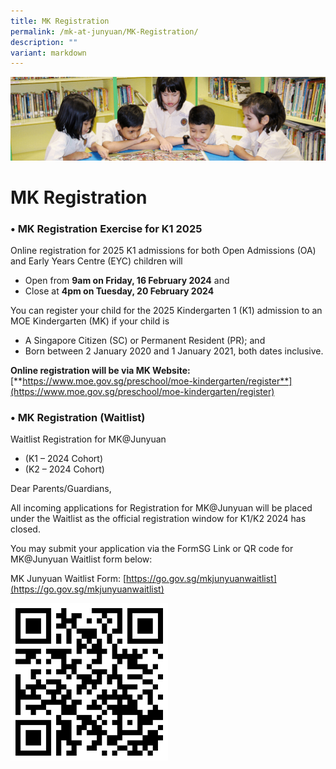 ```yaml
---
title: MK Registration
permalink: /mk-at-junyuan/MK-Registration/
description: ""
variant: markdown
---
```

![](/images/banner.gif)


MK Registration
===============

### •	MK Registration Exercise for K1 2025

Online registration for 2025 K1 admissions for both Open Admissions (OA) and Early Years Centre (EYC) children will

*  Open from **9am on Friday, 16 February 2024** and
*  Close at **4pm on Tuesday, 20 February 2024**

You can register your child for the 2025 Kindergarten 1 (K1) admission to an MOE Kindergarten (MK) if your child is

*   A Singapore Citizen (SC) or Permanent Resident (PR); and
*   Born between 2 January 2020 and 1 January 2021, both dates inclusive.

**Online registration will be via MK Website:** [**https://www.moe.gov.sg/preschool/moe-kindergarten/register**](https://www.moe.gov.sg/preschool/moe-kindergarten/register)


### •	MK Registration (Waitlist)

Waitlist Registration for MK@Junyuan
* (K1 – 2024 Cohort)
* (K2 – 2024 Cohort)

Dear Parents/Guardians,

All incoming applications for Registration for MK@Junyuan will be placed under the Waitlist as the official registration window for K1/K2 2024 has closed.

You may submit your application via the FormSG Link or QR code for MK@Junyuan Waitlist form below:

MK Junyuan Waitlist Form:  [https://go.gov.sg/mkjunyuanwaitlist](https://go.gov.sg/mkjunyuanwaitlist)

<img height="50%" width="50%" src="/images/mk_waitlist_qrcode.png">